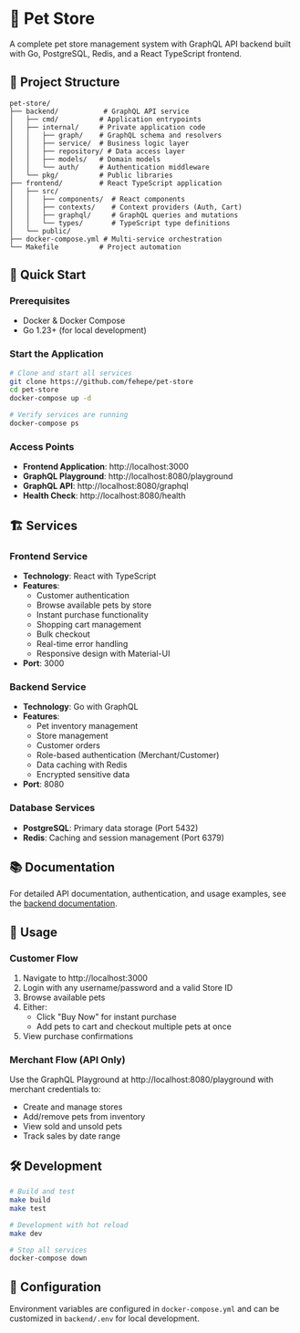 # 🐾 Pet Store

A complete pet store management system with GraphQL API backend built with Go, PostgreSQL, Redis, and a React TypeScript frontend.

## 📁 Project Structure

```
pet-store/
├── backend/           # GraphQL API service
│   ├── cmd/          # Application entrypoints
│   ├── internal/     # Private application code
│   │   ├── graph/    # GraphQL schema and resolvers
│   │   ├── service/  # Business logic layer
│   │   ├── repository/ # Data access layer
│   │   ├── models/   # Domain models
│   │   └── auth/     # Authentication middleware
│   └── pkg/          # Public libraries
├── frontend/         # React TypeScript application
│   ├── src/
│   │   ├── components/  # React components
│   │   ├── contexts/    # Context providers (Auth, Cart)
│   │   ├── graphql/     # GraphQL queries and mutations
│   │   └── types/       # TypeScript type definitions
│   └── public/
├── docker-compose.yml # Multi-service orchestration
└── Makefile          # Project automation
```

## 🚀 Quick Start

### Prerequisites
- Docker & Docker Compose
- Go 1.23+ (for local development)

### Start the Application
```bash
# Clone and start all services
git clone https://github.com/fehepe/pet-store
cd pet-store
docker-compose up -d

# Verify services are running
docker-compose ps
```

### Access Points
- **Frontend Application**: http://localhost:3000
- **GraphQL Playground**: http://localhost:8080/playground
- **GraphQL API**: http://localhost:8080/graphql
- **Health Check**: http://localhost:8080/health

## 🏗️ Services

### Frontend Service
- **Technology**: React with TypeScript
- **Features**:
  - Customer authentication
  - Browse available pets by store
  - Instant purchase functionality
  - Shopping cart management
  - Bulk checkout
  - Real-time error handling
  - Responsive design with Material-UI
- **Port**: 3000

### Backend Service
- **Technology**: Go with GraphQL
- **Features**: 
  - Pet inventory management
  - Store management
  - Customer orders
  - Role-based authentication (Merchant/Customer)
  - Data caching with Redis
  - Encrypted sensitive data
- **Port**: 8080

### Database Services
- **PostgreSQL**: Primary data storage (Port 5432)
- **Redis**: Caching and session management (Port 6379)

## 📚 Documentation

For detailed API documentation, authentication, and usage examples, see the [backend documentation](./backend/README.md).

## 🎯 Usage

### Customer Flow
1. Navigate to http://localhost:3000
2. Login with any username/password and a valid Store ID
3. Browse available pets
4. Either:
   - Click "Buy Now" for instant purchase
   - Add pets to cart and checkout multiple pets at once
5. View purchase confirmations

### Merchant Flow (API Only)
Use the GraphQL Playground at http://localhost:8080/playground with merchant credentials to:
- Create and manage stores
- Add/remove pets from inventory
- View sold and unsold pets
- Track sales by date range

## 🛠️ Development

```bash
# Build and test
make build
make test

# Development with hot reload
make dev

# Stop all services
docker-compose down
```

## 🔧 Configuration

Environment variables are configured in `docker-compose.yml` and can be customized in `backend/.env` for local development.
